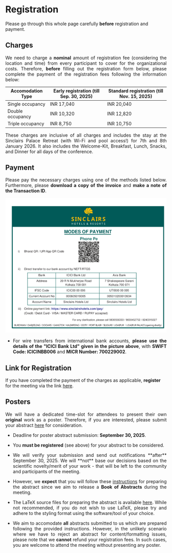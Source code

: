 # Registration

Please go through this whole page carefully **before** registration and payment. 


## Charges

<p align="justify">We need to charge a <b>nominal</b> amount of registration fee (considering the location and time) from every participant to cover for the organizational costs. 
Therefore, <b>before</b> filling out the registration form below, please complete the payment of the registration fees following the information below:</p>

| Accomodation Type | Early registration (till Sep. 30, 2025) | Standard registration (till Nov. 15, 2025) |
| --------- | ----------------------- | --------------------- |
| Single occupancy | INR 17,040 | INR 20,040 |
| Double occupancy | INR 10,320 | INR 12,820 |
| Triple occupancy | INR 8,750  | INR 10,750 |

<p align="justify">
These charges are inclusive of all charges and includes the stay at the Sinclairs Palace Retreat (with Wi-Fi and pool access!) for 7th and 8th January 2026. It also includes the Welcome-Kit, Breakfast, Lunch, Snacks, and Dinner for all days of the conference.</p>



## Payment

<p align="justify">Please pay the necessary charges using one of the methods listed below. Furthermore, please <b>download a copy of the invoice</b> and <b>make a note of the Transaction ID</b>.</p>

![Payment Information](img/payment.png)

- <p align="justify">For wire transfers from international bank accounts, <b>please use the details of the "ICICI Bank Ltd" given in the picture above</b>, with <b>SWIFT Code: ICICINBB006</b> and <b>MICR Number: 700229002</b>.</p>



## Link for Registration

If you have completed the payment of the charges as applicable, <b>register</b> for the meeting via the link <a href="https://forms.gle/cwRe8krcXUXHtmAW6">here</a>.

## Posters

<p align="justify">
We will have a dedicated time-slot for attendees to present their own <b>original</b> work as a poster. Therefore, if you are interested, please submit your abstract <a href="https://forms.gle/Wy2VPg1PD9st4RkN8">here</a> for consideration.</p>



- <p align="justify">Deadline for poster abstract submission: <b>September 30, 2025</b>.</p>
- <p align="justify">You <b>must be registered</b> (see above) for your abstract to be considered.</p>
- <p align="justify">We will verify your submission and send out notifications **after** September 30, 2025. We will **not** base our decisions based on the scientific novelty/merit of your work - that will be left to the community and participants of the meeting.</p> 
- <p align="justify">However, we <b>expect</b> that you will follow these <a href="https://drive.google.com/file/d/1fFk6OEFuXgJRLDz72eacgwfzeuSJWkSo/view?usp=sharing">instructions</a> for preparing the abstract since we aim to release a <b>Book of Abstracts</b> during the meeting.</p>
- <p align="justify">The LaTeX source files for preparing the abstract is available <a href="https://drive.google.com/file/d/1IpT1Q0632B4eXZSriJKq-jnQfbIpUGz9/view?usp=sharing">here</a>. While not recommended, if you do not wish to use LaTeX, please try and adhere to the styling format using the software/tool of your choice.
- <p align="justify">We aim to accomodate <b>all</b> abstracts submitted to us which are prepared following the provided instructions. However, in the unlikely scenario where we have to reject an abstract for content/formatting issues, please note that we <b>cannot</b> refund your registration fees. In such cases, you are welcome to attend the meeting without presenting any poster.</p>





